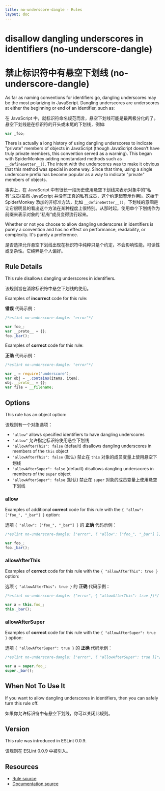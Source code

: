 ```yaml
---
title: no-underscore-dangle - Rules
layout: doc
---
```

<!-- Note: No pull requests accepted for this file. See README.md in the root directory for details. -->

# disallow dangling underscores in identifiers (no-underscore-dangle)

# 禁止标识符中有悬空下划线 (no-underscore-dangle)

As far as naming conventions for identifiers go, dangling underscores may be the most polarizing in JavaScript. Dangling underscores are underscores at either the beginning or end of an identifier, such as:

在 JavaScript 中，就标识符命名规范而言，悬空下划线可能是最两极分化的了。悬空下划线是在标识符的开头或末尾的下划线，例如:

```js
var _foo;
```

There is actually a long history of using dangling underscores to indicate "private" members of objects in JavaScript (though JavaScript doesn't have truly private members, this convention served as a warning). This began with SpiderMonkey adding nonstandard methods such as `__defineGetter__()`. The intent with the underscores was to make it obvious that this method was special in some way. Since that time, using a single underscore prefix has become popular as a way to indicate "private" members of objects.

事实上，在 JavaScript 中有很长一段历史使用悬空下划线来表示对象中的“私有”成员(虽然 JavaScript 并没有正真的私有成员，这个约定起警示作用)。这始于 SpiderMonkey 添加的非标准方法，比如 `__defineGetter__()`。下划线的意图是让它很明显的看出这个方法在某种程度上很特别。从那时起，使用单个下划线作为前缀来表示对象的“私有”成员变得流行起来。

Whether or not you choose to allow dangling underscores in identifiers is purely a convention and has no effect on performance, readability, or complexity. It's purely a preference.

是否选择允许悬空下划线出现在标识符中纯粹只是个约定，不会影响性能，可读性或复杂性。它纯粹是个人偏好。

## Rule Details

This rule disallows dangling underscores in identifiers.

该规则旨在消除标识符中悬空下划线的使用。

Examples of **incorrect** code for this rule:

**错误** 代码示例：

```js
/*eslint no-underscore-dangle: "error"*/

var foo_;
var __proto__ = {};
foo._bar();
```

Examples of **correct** code for this rule:

**正确** 代码示例：

```js
/*eslint no-underscore-dangle: "error"*/

var _ = require('underscore');
var obj = _.contains(items, item);
obj.__proto__ = {};
var file = __filename;
```

## Options

This rule has an object option:

该规则有一个对象选项：

* `"allow"` allows specified identifiers to have dangling underscores
* `"allow"` 允许指定标识符使用悬空下划线
* `"allowAfterThis": false` (default) disallows dangling underscores in members of the `this` object
* `"allowAfterThis": false` (默认) 禁止在 `this` 对象的成员变量上使用悬空下划线
* `"allowAfterSuper": false` (default) disallows dangling underscores in members of the `super` object
* `"allowAfterSuper": false` (默认) 禁止在 `super` 对象的成员变量上使用悬空下划线

### allow

Examples of additional **correct** code for this rule with the `{ "allow": ["foo_", "_bar"] }` option:

选项 `{ "allow": ["foo_", "_bar"] }` 的 **正确** 代码示例：

```js
/*eslint no-underscore-dangle: ["error", { "allow": ["foo_", "_bar"] }]*/

var foo_;
foo._bar();
```

### allowAfterThis

Examples of **correct** code for this rule with the `{ "allowAfterThis": true }` option:

选项 `{ "allowAfterThis": true }` 的 **正确** 代码示例：

```js
/*eslint no-underscore-dangle: ["error", { "allowAfterThis": true }]*/

var a = this.foo_;
this._bar();
```

### allowAfterSuper

Examples of **correct** code for this rule with the `{ "allowAfterSuper": true }` option:

选项 `{ "allowAfterSuper": true }` 的 **正确** 代码示例：

```js
/*eslint no-underscore-dangle: ["error", { "allowAfterSuper": true }]*/

var a = super.foo_;
super._bar();
```

## When Not To Use It

If you want to allow dangling underscores in identifiers, then you can safely turn this rule off.

如果你允许标识符中有悬空下划线，你可以关闭此规则。

## Version

This rule was introduced in ESLint 0.0.9.

该规则在 ESLint 0.0.9 中被引入。

## Resources

* [Rule source](https://github.com/eslint/eslint/tree/master/lib/rules/no-underscore-dangle.js)
* [Documentation source](https://github.com/eslint/eslint/tree/master/docs/rules/no-underscore-dangle.md)
